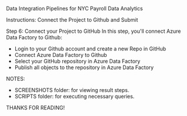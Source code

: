 Data Integration Pipelines for NYC Payroll Data Analytics

Instructions: Connect the Project to Github and Submit

Step 6: Connect your Project to GitHub
In this step, you'll connect Azure Data Factory to Github:
- Login to your Github account and create a new Repo in GitHub
- Connect Azure Data Factory to Github
- Select your GitHub repository in Azure Data Factory
- Publish all objects to the repository in Azure Data Factory

NOTES:
- SCREENSHOTS folder: for viewing result steps.
- SCRIPTS folder: for executing necessary queries.

THANKS FOR READING!
